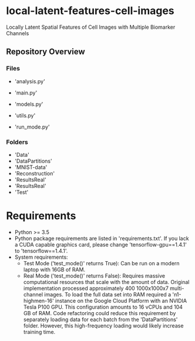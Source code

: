 # local-latent-features-cell-images
Locally Latent Spatial Features of Cell Images with Multiple Biomarker Channels

## Repository Overview

### Files

- 'analysis.py'

- 'main.py'

- 'models.py'

- 'utils.py'

- 'run_mode.py'


### Folders

- 'Data'
- 'DataPartitions' 
- 'MNIST-data'
- 'Reconstruction'
- 'ResultsReal'
- 'ResultsReal'
- 'Test'

# Requirements

- Python >= 3.5
- Python package requirements are listed in 'requirements.txt'. If you lack a CUDA capable graphics card, please change
    'tensorflow-gpu==1.4.1' to 'tensorflow==1.4.1'.
- System requirements:
    - Test Mode ('test_mode()' returns True): Can be run on a modern laptop with 16GB of RAM.
    - Real Mode ('test_mode()' returns False): Requires massive computational resources that scale with the amount of
        data. Original implementation processed approximately 400 1000x1000x7 multi-channel images. To load the full
        data set into RAM required a 'n1-highmen-16' instance on the Google Cloud Platform with an NVIDIA Tesla P100
        GPU. This configuration amounts to 16 vCPUs and 104 GB of RAM. Code refactoring could reduce this requirement
        by separately loading data for each batch from the 'DataPartitions' folder. However, this high-frequency
        loading would likely increase training time.